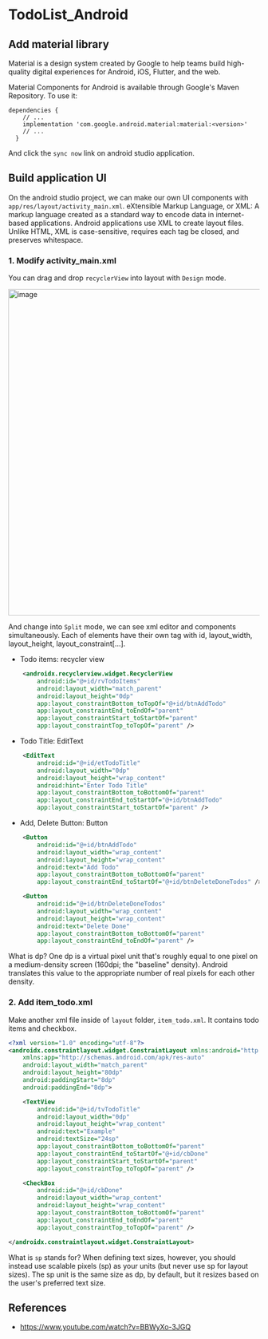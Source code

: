 # TodoList_Android

## Add material library

Material is a design system created by Google to help teams build high-quality digital experiences for Android, iOS, Flutter, and the web.

Material Components for Android is available through Google's Maven Repository. To use it:
```
dependencies {
    // ...
    implementation 'com.google.android.material:material:<version>'
    // ...
  }
```
And click the ```sync now``` link on android studio application.

## Build application UI

On the android studio project, we can make our own UI components with ```app/res/layout/activity_main.xml```. eXtensible Markup Language, or XML: A markup language created as a standard way to encode data in internet-based applications. Android applications use XML to create layout files. Unlike HTML, XML is case-sensitive, requires each tag be closed, and preserves whitespace.

### 1. Modify activity_main.xml

You can drag and drop ```recyclerView``` into layout with ```Design``` mode.

<img width="654" alt="image" src="https://user-images.githubusercontent.com/39740066/180631113-3937717c-baa3-42b1-b078-36fefd68c2bb.png">

And change into ```Split``` mode, we can see xml editor and components simultaneously. Each of elements have their own tag with id, layout_width, layout_height, layout_constraint[...].

- Todo items: recycler view
```xml
    <androidx.recyclerview.widget.RecyclerView
        android:id="@+id/rvTodoItems"
        android:layout_width="match_parent"
        android:layout_height="0dp"
        app:layout_constraintBottom_toTopOf="@+id/btnAddTodo"
        app:layout_constraintEnd_toEndOf="parent"
        app:layout_constraintStart_toStartOf="parent"
        app:layout_constraintTop_toTopOf="parent" />
```

- Todo Title: EditText
```xml
    <EditText
        android:id="@+id/etTodoTitle"
        android:layout_width="0dp"
        android:layout_height="wrap_content"
        android:hint="Enter Todo Title"
        app:layout_constraintBottom_toBottomOf="parent"
        app:layout_constraintEnd_toStartOf="@+id/btnAddTodo"
        app:layout_constraintStart_toStartOf="parent" />
```

- Add, Delete Button: Button
```xml
    <Button
        android:id="@+id/btnAddTodo"
        android:layout_width="wrap_content"
        android:layout_height="wrap_content"
        android:text="Add Todo"
        app:layout_constraintBottom_toBottomOf="parent"
        app:layout_constraintEnd_toStartOf="@+id/btnDeleteDoneTodos" />

    <Button
        android:id="@+id/btnDeleteDoneTodos"
        android:layout_width="wrap_content"
        android:layout_height="wrap_content"
        android:text="Delete Done"
        app:layout_constraintBottom_toBottomOf="parent"
        app:layout_constraintEnd_toEndOf="parent" />
```

What is dp?
One dp is a virtual pixel unit that's roughly equal to one pixel on a medium-density screen (160dpi; the "baseline" density). Android translates this value to the appropriate number of real pixels for each other density.

### 2. Add item_todo.xml

Make another xml file inside of ```layout``` folder, ```item_todo.xml```. It contains todo items and checkbox.

```xml
<?xml version="1.0" encoding="utf-8"?>
<androidx.constraintlayout.widget.ConstraintLayout xmlns:android="http://schemas.android.com/apk/res/android"
    xmlns:app="http://schemas.android.com/apk/res-auto"
    android:layout_width="match_parent"
    android:layout_height="80dp"
    android:paddingStart="8dp"
    android:paddingEnd="8dp">

    <TextView
        android:id="@+id/tvTodoTitle"
        android:layout_width="0dp"
        android:layout_height="wrap_content"
        android:text="Example"
        android:textSize="24sp"
        app:layout_constraintBottom_toBottomOf="parent"
        app:layout_constraintEnd_toStartOf="@+id/cbDone"
        app:layout_constraintStart_toStartOf="parent"
        app:layout_constraintTop_toTopOf="parent" />

    <CheckBox
        android:id="@+id/cbDone"
        android:layout_width="wrap_content"
        android:layout_height="wrap_content"
        app:layout_constraintBottom_toBottomOf="parent"
        app:layout_constraintEnd_toEndOf="parent"
        app:layout_constraintTop_toTopOf="parent" />

</androidx.constraintlayout.widget.ConstraintLayout>
```

What is ```sp``` stands for?
When defining text sizes, however, you should instead use scalable pixels (sp) as your units (but never use sp for layout sizes). The sp unit is the same size as dp, by default, but it resizes based on the user's preferred text size.

## References
- https://www.youtube.com/watch?v=BBWyXo-3JGQ
